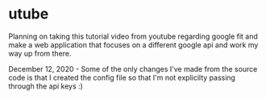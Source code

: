 # utube

Planning on taking this tutorial video from youtube regarding google fit and make a web application that focuses on a different google api and work my way up from there.

December 12, 2020 -
Some of the only changes I've made from the source code is that I created the config file so that I'm not explicilty passing through the api keys :)
